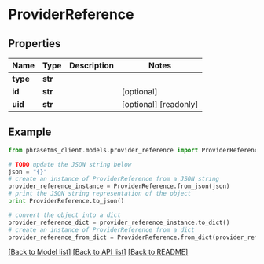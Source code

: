 # ProviderReference

## Properties

| Name     | Type    | Description | Notes                 |
| -------- | ------- | ----------- | --------------------- |
| **type** | **str** |             |
| **id**   | **str** |             | [optional]            |
| **uid**  | **str** |             | [optional] [readonly] |

## Example

```python
from phrasetms_client.models.provider_reference import ProviderReference

# TODO update the JSON string below
json = "{}"
# create an instance of ProviderReference from a JSON string
provider_reference_instance = ProviderReference.from_json(json)
# print the JSON string representation of the object
print ProviderReference.to_json()

# convert the object into a dict
provider_reference_dict = provider_reference_instance.to_dict()
# create an instance of ProviderReference from a dict
provider_reference_from_dict = ProviderReference.from_dict(provider_reference_dict)
```

[[Back to Model list]](../README.md#documentation-for-models) [[Back to API list]](../README.md#documentation-for-api-endpoints) [[Back to README]](../README.md)
